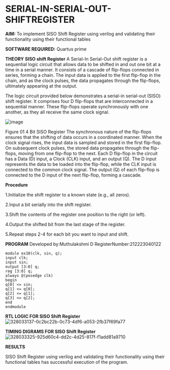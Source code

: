 # SERIAL-IN-SERIAL-OUT-SHIFTREGISTER

**AIM:**
To implement  SISO Shift Register using verilog and validating their functionality using their functional tables

**SOFTWARE REQUIRED:**
Quartus prime

**THEORY**
**SISO shift Register**
A Serial-In Serial-Out shift register is a sequential logic circuit that allows data to be shifted in and out one bit at a time in a serial manner. It consists of a cascade of flip-flops connected in series, forming a chain. The input data is applied to the first flip-flop in the chain, and as the clock pulses, the data propagates through the flip-flops, ultimately appearing at the output.

The logic circuit provided below demonstrates a serial-in serial-out (SISO) shift register. It comprises four D flip-flops that are interconnected in a sequential manner. These flip-flops operate synchronously with one another, as they all receive the same clock signal.

![image](https://github.com/naavaneetha/SERIAL-IN-SERIAL-OUT-SHIFTREGISTER/assets/154305477/e81c4072-37f9-46c6-8145-566764b74c3a)

Figure 01 4 Bit SISO Register
The synchronous nature of the flip-flops ensures that the shifting of data occurs in a coordinated manner. When the clock signal rises, the input data is sampled and stored in the first flip-flop. On subsequent clock pulses, the stored data propagates through the flip-flops, moving from one flip-flop to the next.
Each D flip-flop in the circuit has a Data (D) input, a Clock (CLK) input, and an output (Q). The D input represents the data to be loaded into the flip-flop, while the CLK input is connected to the common clock signal. The output (Q) of each flip-flop is connected to the D input of the next flip-flop, forming a cascade.

**Procedure**

1.Initialize the shift register to a known state (e.g., all zeros).

2.Input a bit serially into the shift register.

3.Shift the contents of the register one position to the right (or left).

4.Output the shifted bit from the last stage of the register.

5.Repeat steps 2-4 for each bit you want to input and shift.

**PROGRAM**
Developed by:Muthulakshmi D RegisterNumber:212223040122
```
module ex10(clk, sin, q);
input clk;
input sin;
output [3:0] q;
reg [3:0] q;
always @(posedge clk)
begin
q[0] <= sin;
q[1] <= q[0];
q[2] <= q[1];
q[3] <= q[2];
end
endmodule
```
**RTL LOGIC FOR SISO Shift Register**
![328033137-0c2bc22b-0c73-4df6-a053-2fb37f69fa77](https://github.com/user-attachments/assets/1573c8ec-6a7d-4391-ad46-9a0a69dfb3c9)

**TIMING DIGRAMS FOR SISO Shift Register**
![328033325-925d60c4-dd2c-4d25-817f-f1add81a9710](https://github.com/user-attachments/assets/553b924d-f082-4650-9852-ca8af2ef7b72)

**RESULTS**

SISO Shift Register using verilog and validating their functionality using their functional tables has successful execution of the program.
